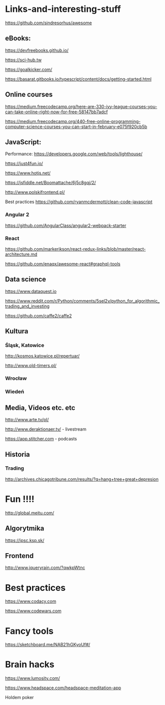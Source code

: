 # Links-and-interesting-stuff

https://github.com/sindresorhus/awesome

## eBooks:

https://devfreebooks.github.io/

https://sci-hub.tw

https://goalkicker.com/

https://basarat.gitbooks.io/typescript/content/docs/getting-started.html


## Online courses

https://medium.freecodecamp.org/here-are-330-ivy-league-courses-you-can-take-online-right-now-for-free-58147bb7adcf

https://medium.freecodecamp.org/440-free-online-programming-computer-science-courses-you-can-start-in-february-e075f920cb5b

## JavaScript:

Performance: https://developers.google.com/web/tools/lighthouse/

https://just4fun.io/

https://www.hotjs.net/

https://jsfiddle.net/Boomattache/6j5c8gqj/2/

http://www.polskifrontend.pl/

Best practices https://github.com/ryanmcdermott/clean-code-javascript


### Angular 2

https://github.com/AngularClass/angular2-webpack-starter


### React

https://github.com/markerikson/react-redux-links/blob/master/react-architecture.md

https://github.com/enaqx/awesome-react#graphql-tools


## Data science

https://www.dataquest.io

https://www.reddit.com/r/Python/comments/5sel2v/python_for_algorithmic_trading_and_investing

https://github.com/caffe2/caffe2


## Kultura

### Śląsk, Katowice

http://kosmos.katowice.pl/repertuar/

http://www.old-timers.pl/


### Wrocław


### Wiedeń

## Media, Videos etc. etc

http://www.arte.tv/pl/

http://www.deraktionaer.tv/ - livestream

https://app.stitcher.com - podcasts


## Historia

### Trading 

http://archives.chicagotribune.com/results/?q=hang+tree+great+depresion




# Fun !!!!

http://global.meitu.com/


## Algorytmika

https://ipsc.ksp.sk/


## Frontend

http://www.jqueryrain.com/?qwkpWtnc

# Best practices

https://www.codacy.com

https://www.codewars.com

# Fancy tools

https://sketchboard.me/NAB21hGKyoUf#/

# Brain hacks

https://www.lumosity.com/

https://www.headspace.com/headspace-meditation-app

Holdem poker
